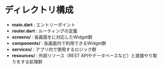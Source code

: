 # ディレクトリ構成

- **main.dart** : エントリーポイント
- **router.dart** : ルーティングの定義
- **screens/** : 各画面をに対応したWidget群
- **components/** : 各画面内で利用できるWidget群
- **services/** : アプリ内で使用するロジック群
- **resources/** : 外部リソース（REST APIやデータベースなど）と直接やり取りをする処理群
